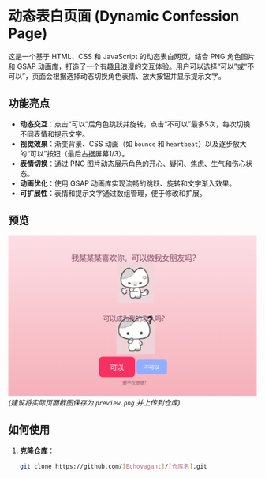 # 动态表白页面 (Dynamic Confession Page)

这是一个基于 HTML、CSS 和 JavaScript 的动态表白网页，结合 PNG 角色图片和 GSAP 动画库，打造了一个有趣且浪漫的交互体验。用户可以选择“可以”或“不可以”，页面会根据选择动态切换角色表情、放大按钮并显示提示文字。

## 功能亮点

- **动态交互**：点击“可以”后角色跳跃并旋转，点击“不可以”最多5次，每次切换不同表情和提示文字。
- **视觉效果**：渐变背景、CSS 动画（如 `bounce` 和 `heartbeat`）以及逐步放大的“可以”按钮（最后占据屏幕1/3）。
- **表情切换**：通过 PNG 图片动态展示角色的开心、疑问、焦虑、生气和伤心状态。
- **动画优化**：使用 GSAP 动画库实现流畅的跳跃、旋转和文字渐入效果。
- **可扩展性**：表情和提示文字通过数组管理，便于修改和扩展。

## 预览

![预览图](preview.png)  
*(建议将实际页面截图保存为 `preview.png` 并上传到仓库)*

## 如何使用

1. **克隆仓库**：
   ```bash
   git clone https://github.com/[Echovagant]/[仓库名].git
